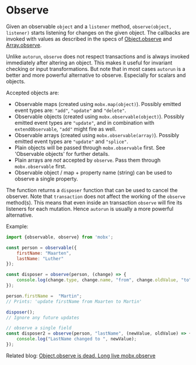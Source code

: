 # Observe

Given an observable `object` and a `listener` method, `observe(object, listener)` starts listening for changes on the given object.
The callbacks are invoked with values as described in the specs of 
[Object.observe](https://developer.mozilla.org/en-US/docs/Web/JavaScript/Reference/Global_Objects/Object/observe)
and [Array.observe](https://developer.mozilla.org/en-US/docs/Web/JavaScript/Reference/Global_Objects/Array/observe).

Unlike `autorun`, `observe` does not respect transactions and is always invoked immediately after altering an object. This makes it useful for invariant checking or input transformations.
But note that in most cases `autorun` is a better and more powerful alternative to observe. Especially for scalars and objects.

Accepted objects are:
* Observable maps (created using `mobx.map(object)`). Possibly emitted event types are: `"add"`, `"update"` and `"delete"`.
* Observable objects (created using `mobx.observable(object)`). Possibly emitted event types are `"update"`, and in combination with `extendObservable`, `"add"` might fire as well.
* Observable arrays (created using `mobx.observable(array)`). Possibly emitted event types are `"update"` and `"splice"`.
* Plain objects will be passed through `mobx.observable` first. See 'Observable objects' for further details. 
* Plain arrays are _not_ accepted by `observe`. Pass them through `mobx.observable` first.
* Observable object / map + property name (string) can be used to observe a single property.

The function returns a `disposer` function that can be used to cancel the observer.
Note that `transaction` does not affect the working of the `observe` method(s). This means that even inside an transaction `observe` will fire its listeners for each mutation.
Hence `autorun` is usually a more powerful alternative.

Example:

```javascript
import {observable, observe} from 'mobx';

const person = observable({
	firstName: "Maarten",
	lastName: "Luther"
});

const disposer = observe(person, (change) => {
	console.log(change.type, change.name, "from", change.oldValue, "to", change.object[change.name]);
});

person.firstName =  "Martin";
// Prints: 'update firstName from Maarten to Martin'

disposer();
// Ignore any future updates

// observe a single field
const disposer2 = observe(person, "lastName", (newValue, oldValue) => {
	console.log("LastName changed to ", newValue);
});
```


Related blog: [Object.observe is dead. Long live mobx.observe](https://medium.com/@mweststrate/object-observe-is-dead-long-live-mobservable-observe-ad96930140c5)